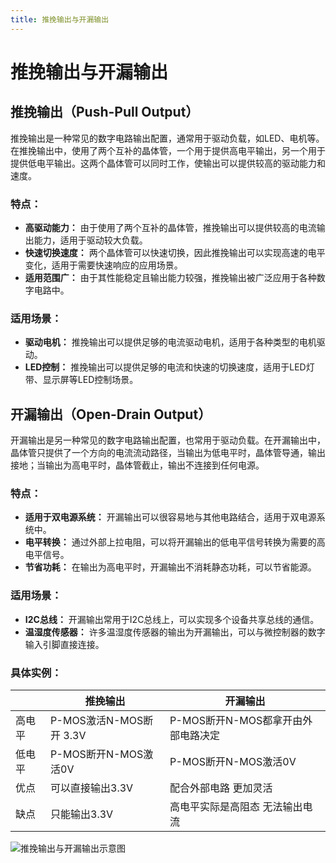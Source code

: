 ```yaml
---
title: 推挽输出与开漏输出
---
```


# 推挽输出与开漏输出

## 推挽输出（Push-Pull Output）

推挽输出是一种常见的数字电路输出配置，通常用于驱动负载，如LED、电机等。在推挽输出中，使用了两个互补的晶体管，一个用于提供高电平输出，另一个用于提供低电平输出。这两个晶体管可以同时工作，使输出可以提供较高的驱动能力和速度。

### 特点：

- **高驱动能力：** 由于使用了两个互补的晶体管，推挽输出可以提供较高的电流输出能力，适用于驱动较大负载。
- **快速切换速度：** 两个晶体管可以快速切换，因此推挽输出可以实现高速的电平变化，适用于需要快速响应的应用场景。
- **适用范围广：** 由于其性能稳定且输出能力较强，推挽输出被广泛应用于各种数字电路中。

### 适用场景：

- **驱动电机：** 推挽输出可以提供足够的电流驱动电机，适用于各种类型的电机驱动。
- **LED控制：** 推挽输出可以提供足够的电流和快速的切换速度，适用于LED灯带、显示屏等LED控制场景。

## 开漏输出（Open-Drain Output）

开漏输出是另一种常见的数字电路输出配置，也常用于驱动负载。在开漏输出中，晶体管只提供了一个方向的电流流动路径，当输出为低电平时，晶体管导通，输出接地；当输出为高电平时，晶体管截止，输出不连接到任何电源。

### 特点：

- **适用于双电源系统：** 开漏输出可以很容易地与其他电路结合，适用于双电源系统中。
- **电平转换：** 通过外部上拉电阻，可以将开漏输出的低电平信号转换为需要的高电平信号。
- **节省功耗：** 在输出为高电平时，开漏输出不消耗静态功耗，可以节省能源。

### 适用场景：

- **I2C总线：** 开漏输出常用于I2C总线上，可以实现多个设备共享总线的通信。
- **温湿度传感器：** 许多温湿度传感器的输出为开漏输出，可以与微控制器的数字输入引脚直接连接。

### 具体实例：

|             | 推挽输出                                      | 开漏输出                                 |
|-------------|---------------------------------------------|--------------------------------------|
| 高电平       | P-MOS激活N-MOS断开 3.3V                    | P-MOS断开N-MOS都拿开由外部电路决定 |
| 低电平       | P-MOS断开N-MOS激活0V                       | P-MOS断开N-MOS激活0V               |
| 优点         | 可以直接输出3.3V                            | 配合外部电路 更加灵活                |
| 缺点         | 只能输出3.3V                                | 高电平实际是高阻态 无法输出电流     |

![推挽输出与开漏输出示意图](https://s2.loli.net/2024/03/07/IZrDjReYhb4zqN2.jpg)